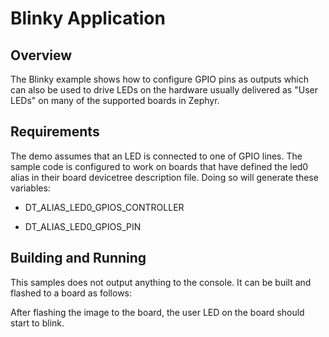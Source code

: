 # Blinky Application

## Overview

The Blinky example shows how to configure GPIO pins as outputs which can also be
used to drive LEDs on the hardware usually delivered as "User LEDs" on many of
the supported boards in Zephyr.

## Requirements

The demo assumes that an LED is connected to one of GPIO lines. The
sample code is configured to work on boards that have defined the led0
alias in their board devicetree description file. Doing so will generate
these variables:


* DT_ALIAS_LED0_GPIOS_CONTROLLER


* DT_ALIAS_LED0_GPIOS_PIN

## Building and Running

This samples does not output anything to the console.  It can be built and
flashed to a board as follows:

After flashing the image to the board, the user LED on the board should start to
blink.

